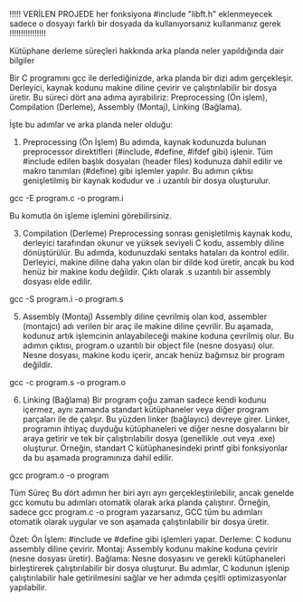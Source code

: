 !!!!! VERİLEN PROJEDE her fonksiyona #include "libft.h" eklenmeyecek sadece o dosyayı farklı bir dosyada da kullanıyorsanız kullanmanız gerek  !!!!!!!!!!!!!!!!


Kütüphane  derleme süreçleri hakkında arka planda neler yapıldığında dair bilgiler

Bir C programını gcc ile derlediğinizde, arka planda bir dizi adım gerçekleşir. Derleyici, kaynak kodunu makine diline çevirir ve çalıştırılabilir bir dosya üretir. Bu süreci dört ana adıma ayırabiliriz: Preprocessing (Ön işlem), Compilation (Derleme), Assembly (Montaj), Linking (Bağlama).

İşte bu adımlar ve arka planda neler olduğu:

1. Preprocessing (Ön İşlem)
Bu adımda, kaynak kodunuzda bulunan preprocessor direktifleri (#include, #define, #ifdef gibi) işlenir.
Tüm #include edilen başlık dosyaları (header files) kodunuza dahil edilir ve makro tanımları (#define) gibi işlemler yapılır.
Bu adımın çıktısı genişletilmiş bir kaynak kodudur ve .i uzantılı bir dosya oluşturulur.


gcc -E program.c -o program.i

Bu komutla ön işleme işlemini görebilirsiniz.

3. Compilation (Derleme)
Preprocessing sonrası genişletilmiş kaynak kodu, derleyici tarafından okunur ve yüksek seviyeli C kodu, assembly diline dönüştürülür.
Bu adımda, kodunuzdaki sentaks hataları da kontrol edilir. Derleyici, makine diline daha yakın olan bir dilde kod üretir, ancak bu kod henüz bir makine kodu değildir.
Çıktı olarak .s uzantılı bir assembly dosyası elde edilir.


gcc -S program.i -o program.s

5. Assembly (Montaj)
Assembly diline çevrilmiş olan kod, assembler (montajcı) adı verilen bir araç ile makine diline çevrilir. Bu aşamada, kodunuz artık işlemcinin anlayabileceği makine koduna çevrilmiş olur.
Bu adımın çıktısı, program.o uzantılı bir object file (nesne dosyası) olur. Nesne dosyası, makine kodu içerir, ancak henüz bağımsız bir program değildir.


gcc -c program.s -o program.o

6. Linking (Bağlama)
Bir program çoğu zaman sadece kendi kodunu içermez, aynı zamanda standart kütüphaneler veya diğer program parçaları ile de çalışır. Bu yüzden linker (bağlayıcı) devreye girer.
Linker, programın ihtiyaç duyduğu kütüphaneleri ve diğer nesne dosyalarını bir araya getirir ve tek bir çalıştırılabilir dosya (genellikle .out veya .exe) oluşturur.
Örneğin, standart C kütüphanesindeki printf gibi fonksiyonlar da bu aşamada programınıza dahil edilir.


gcc program.o -o program


Tüm Süreç
Bu dört adımın her biri ayrı ayrı gerçekleştirilebilir, ancak genelde gcc komutu bu adımları otomatik olarak arka planda çalıştırır. Örneğin, sadece gcc program.c -o program yazarsanız, GCC tüm bu adımları otomatik olarak uygular ve son aşamada çalıştırılabilir bir dosya üretir.

Özet:
Ön İşlem: #include ve #define gibi işlemleri yapar.
Derleme: C kodunu assembly diline çevirir.
Montaj: Assembly kodunu makine koduna çevirir (nesne dosyası üretir).
Bağlama: Nesne dosyasını ve gerekli kütüphaneleri birleştirerek çalıştırılabilir bir dosya oluşturur.
Bu adımlar, C kodunun işlenip çalıştırılabilir hale getirilmesini sağlar ve her adımda çeşitli optimizasyonlar yapılabilir.


